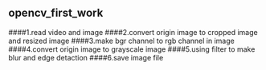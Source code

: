 ## opencv_first_work

####1.read video and image
####2.convert origin image to cropped image and resized image
####3.make bgr channel to rgb channel in image
####4.convert origin image to grayscale image
####5.using filter to make blur and edge detaction
####6.save image file



